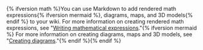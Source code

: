 {% ifversion math %}You can use Markdown to add rendered math expressions{% ifversion mermaid %}, diagrams, maps, and 3D models{% endif %} to your wiki. For more information on creating rendered math expressions, see "[Writing mathematical expressions](/get-started/writing-on-github/working-with-advanced-formatting/writing-mathematical-expressions)."{% ifversion mermaid %} For more information on creating diagrams, maps and 3D models, see "[Creating diagrams](/get-started/writing-on-github/working-with-advanced-formatting/creating-diagrams)."{% endif %}{% endif %}